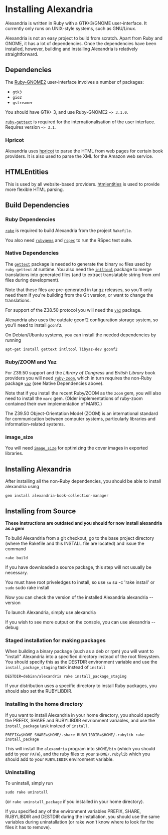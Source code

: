 # Installing Alexandria

Alexandria is written in Ruby with a GTK+3/GNOME user-interface. It
currently only runs on UNIX-style systems, such as GNU/Linux.

Alexandria is not an easy project to build from scratch. Apart from
Ruby and GNOME, it has a lot of dependencies. Once the dependencies have been
installed, however, building and installing Alexandria is relatively
straightforward.

## Dependencies

The [Ruby-GNOME2](http://ruby-gnome2.sourceforge.jp/) user-interface
involves a number of packages:

* `gtk3`
* `gio2`
* `gstreamer`

You should have GTK+ 3, and use Ruby-GNOME2 `~> 3.1.0`.

[`ruby-gettext`](http://ruby-gettext.github.io/)
is required for the internationalisation of the user interface.
Requires version `~> 3.1`.

### Hpricot

Alexandria uses [hpricot](https://github.com/hpricot/hpricot) to
parse the HTML from web pages for certain book providers.
It is also used to parse the XML for the Amazon web
service.

## HTMLEntities

This is used by all website-based providers.
[htmlentities](https://github.com/threedaymonk/htmlentities) is used to
provide more flexible HTML parsing.

## Build Dependencies

### Ruby Dependencies

[`rake`](https://github.com/ruby/rake) is required to build Alexandria from
the project `Rakefile`.

You also need [`rubygems`](http://www.rubygems.org/) and
[`rspec`](http://rspec.rubyforge.org/) to run the RSpec test suite.

### Native Dependencies

The [`gettext`](http://www.gnu.org/software/gettext) package is needed
to generate the binary `mo` files used by `ruby-gettext` at
runtime. You also need the
[`intltool`](http://www.freedesktop.org/wiki/Software/intltool) package
to merge translations into generated files (and to extract
translatable string from xml files during development).

Note that these files are pre-generated in tar.gz releases, so you'll
only need them if you're building from the Git version, or want to
change the translations.

For support of the Z38.50 protocol you will need the
[`yaz`](http://www.indexdata.dk/yaz) package.

Alexandria also uses the outdate gconf2 configuration storage system, so you'll
need to install `gconf2`.

On Debian/Ubuntu systems, you can install the needed dependencies by running

```
apt-get install gettext intltool libyaz-dev gconf2
```

### Ruby/ZOOM and Yaz

For Z39.50 support and the *Library of Congress* and *British Library* book
providers you will need [`ruby-zoom`](http://ruby-zoom.rubyforge.org), which in
turn requires the non-Ruby package [`yaz`](http://www.indexdata.dk/yaz) (see
Native Dependencies above).

Note that if you install the recent Ruby/ZOOM as the `zoom` gem, you will also
need to install the `marc` gem. (Older implementations of ruby-zoom contained
their own implementation of MARC.)

The Z39.50 Object-Orientation Model (ZOOM) is an international standard for
communication between computer systems, particularly libraries and
information-related systems.

### image_size

You will need
[`image_size`](https://github.com/toy/image_size) for
optimizing the cover images in exported libraries.

## Installing Alexandria

After installing all the non-Ruby dependencies, you should be able to install alexandria using

    gem install alexandria-book-collection-manager

## Installing from Source

**These instructions are outdated and you should for now install alexandria as a gem**

To build Alexandria from a git checkout, go to the base project
directory (where the Rakefile and this INSTALL file are located) and
issue the command

    rake build

If you have downloaded a source package, this step will not usually be
necessary.

You must have root priveledges to install, so use `su`
    su -c 'rake install'
or `sudo`
    sudo rake install

Now you can check the version of the installed Alexandria
    alexandria --version

To launch Alexandria, simply use
    alexandria

If you wish to see more output on the console, you can use
    alexandria --debug

### Staged installation for making packages

When building a binary package (such as a deb or rpm) you will want to
"install" Alexandria into a specified directory instead of the root
filesystem. You should specify this as the DESTDIR environment variable
and use the `install_package_staging` task instead of `install`

    DESTDIR=debian/alexandria rake install_package_staging

If your distribution uses a specific directory to install Ruby
packages, you should also set the RUBYLIBDIR.

### Installing in the home directory

If you want to install Alexandria in your home directory, you should
specify the PREFIX, SHARE and RUBYLIBDIR envrionment variables, and
use the `install_package` task instead of `install`.

    PREFIX=$HOME SHARE=$HOME/.share RUBYLIBDIR=$HOME/.rubylib rake install_package

This will install the `alexandria` program into `$HOME/bin` (which you
should add to your `PATH`), and the ruby files to your
`$HOME/.rubylib` which you should add to your `RUBYLIBDIR` environment
variable.

### Uninstalling

To uninstall, simply run

    sudo rake uninstall

(or `rake uninstall_package` if you installed in your home directory).

If you specified any of the environment variables PREFIX, SHARE,
RUBYLIBDIR and DESTDIR during the installation, you should use the
same variables during uninstallation (or rake won't know where to look
for the files it has to remove).
